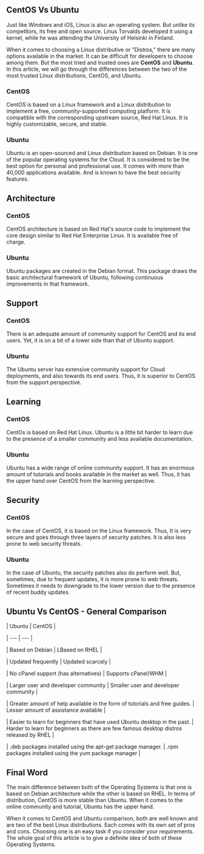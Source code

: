 ## CentOS Vs Ubuntu

Just like Windows and iOS, Linux is also an operating system. But unlike its competitors, its free and open source. Linus Torvalds developed it using a kernel, while he was attending the University of Helsinki in Finland.

When it comes to choosing a Linux distributive or "Distros," there are many options available in the market. It can be difficult for developers to choose among them. But the most tried and trusted ones are **CentOS** and **Ubuntu**. In this article, we will go through the differences between the two of the most trusted Linux distributions, CentOS, and Ubuntu.

### CentOS

CentOS is based on a Linux framework and a Linux distribution to implement a free, community-supported computing platform. It is compatible with the corresponding upstream source, Red Hat Linux. It is highly customizable, secure, and stable.

### Ubuntu

Ubuntu is an open-sourced and Linux distribution based on Debian. It is one of the popular operating systems for the Cloud. It is considered to be the best option for personal and professional use. It comes with more than 40,000 applications available. And is known to have the best security features.

## Architecture

### CentOS

CentOS architecture is based on Red Hat's source code to implement the core design similar to Red Hat Enterprise Linux. It is available free of charge.

### Ubuntu

Ubuntu packages are created in the Debian format. This package draws the basic architectural framework of Ubuntu, following continuous improvements in that framework.

## Support

### CentOS

There is an adequate amount of community support for CentOS and its end users. Yet, it is on a bit of a lower side than that of Ubuntu support.

### Ubuntu

The Ubuntu server has extensive community support for Cloud deployments, and also towards its end users. Thus, it is superior to CentOS from the support perspective.

## Learning

### CentOS

CentOs is based on Red Hat Linux. Ubuntu is a little bit harder to learn due to the presence of a smaller community and less available documentation.

### Ubuntu

Ubuntu has a wide range of online community support. It has an enormous amount of tutorials and books available in the market as well. Thus, it has the upper hand over CentOS from the learning perspective.

## Security

### CentOS

In the case of CentOS, it is based on the Linux framework. Thus, It is very secure and goes through three layers of security patches. It is also less prone to web security threats.

### Ubuntu

In the case of Ubuntu, the security patches also do perform well. But, sometimes, due to frequent updates, it is more prone to web threats. Sometimes it needs to downgrade to the lower version due to the presence of recent buddy updates.

## Ubuntu Vs CentOS - General Comparison

| Ubuntu | CentOS |

| --- | --- |

| Based on Debian | LBased on RHEL |

| Updated frequently | Updated scarcely |

| No cPanel support (has alternatives) | Supports cPanel/WHM |

| Larger user and developer community | Smaller user and developer community |

| Greater amount of help available in the form of tutorials and free guides. | Lesser amount of assistance available |

| Easier to learn for beginners that have used Ubuntu desktop in the past. | Harder to learn for beginners as there are few famous desktop distros released by RHEL |

| .deb packages installed using the apt-get package manager. | .rpm packages installed using the yum package manager |

## Final Word

The main difference between both of the Operating Systems is that one is based on Debian architecture while the other is based on RHEL. In terms of distribution, CentOS is more stable than Ubuntu. When it comes to the online community and tutorial, Ubuntu has the upper hand. 

When it comes to CentOS and Ubuntu comparison, both are well known and are two of the best Linux distributions. Each comes with its own set of pros and cons. Choosing one is an easy task if you consider your requirements. The whole goal of this article is to give a definite idea of both of these Operating Systems.
